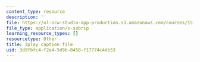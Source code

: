 ```yaml
---
content_type: resource
description: ''
file: https://ol-ocw-studio-app-production.s3.amazonaws.com/courses/15-s21-nuts-and-bolts-of-business-plans-january-iap-2014/3d9fbfc4f2e45d9b8458f17774c4db53_3vKlYA7vXOk.vtt
file_type: application/x-subrip
learning_resource_types: []
resourcetype: Other
title: 3play caption file
uid: 3d9fbfc4-f2e4-5d9b-8458-f17774c4db53
---
```

